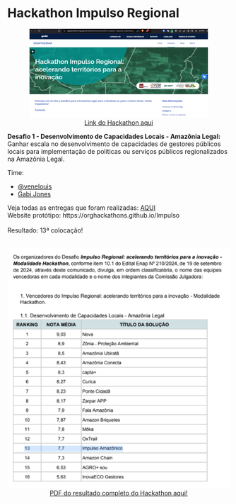# Hackathon Impulso Regional

<p align="center">
<img src="hackathon.png" alt="imagem do site" width="80%"></br>
  <a target="_blank" href="https://appdesafios.enap.gov.br/desafio/view/hackathon-impulso-regional:-acelerando-territorios-para-a-inovacao" >Link do Hackathon aqui</a>
</p>
<p>
<b>Desafio 1 - Desenvolvimento de Capacidades Locais - Amazônia Legal:</b> Ganhar escala no desenvolvimento de capacidades de gestores públicos locais para implementação de políticas ou serviços públicos regionalizados na Amazônia Legal. </p>
Time: 
<ul>
  <li><a href="https://github.com/venelouis">@venelouis<a/></li>
  <li><a href="https://github.com/Gabi-7020">Gabi Jones</a></li>
</ul>
Veja todas as entregas que foram realizadas: <a href="/entregas/"><buttom type="button">AQUI</button></a> <br>
Website protótipo: https://orghackathons.github.io/Impulso
<br /><br />
Resultado: 13ª colocação!  <br /><br /> 
<p align="center"><img src="resultado.png"><br />
<a href="Resultado Hackathon.pdf">PDF do resultado completo do Hackathon aqui!</a>
</p>
